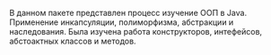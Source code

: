 В данном пакете представлен процесс изучение ООП в Java.
Применение инкапсуляции, полиморфизма, абстракции и наследования.
Была изучена работа конструкторов, интефейсов, абстоактных классов и методов.